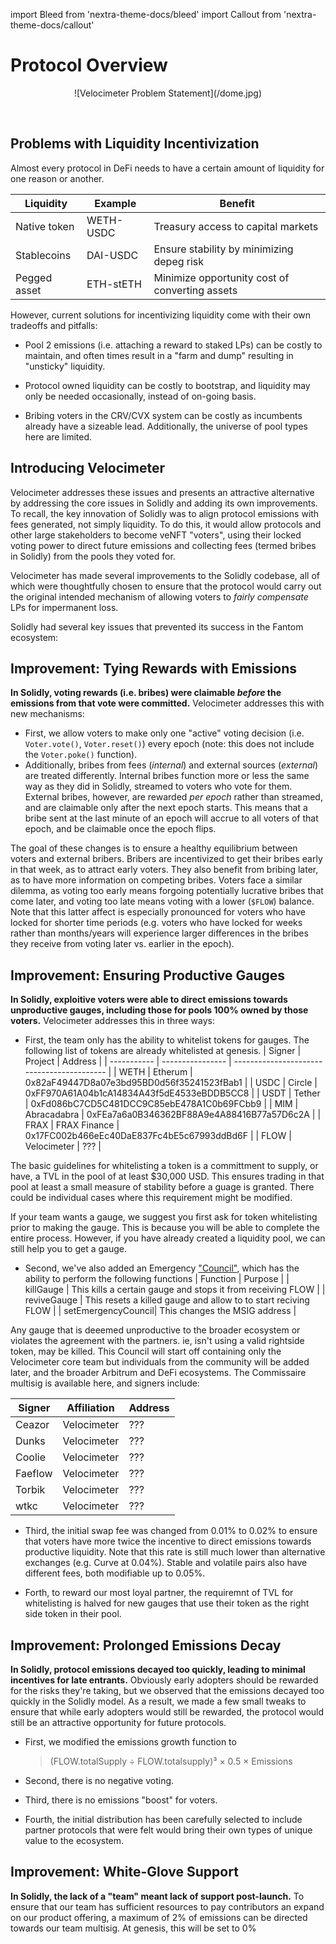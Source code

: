 import Bleed from 'nextra-theme-docs/bleed'
import Callout from 'nextra-theme-docs/callout'
# Protocol Overview

<Bleed>
<div align="center">
![Velocimeter Problem Statement](/dome.jpg)
</div>

</Bleed>


&nbsp;



## Problems with Liquidity Incentivization

Almost every protocol in DeFi needs to have a certain amount of liquidity for one reason or another.

| Liquidity    | Example   | Benefit                                        |
| ------------ | --------- | ---------------------------------------------- |
| Native token | WETH-USDC | Treasury access to capital markets             |
| Stablecoins  | DAI-USDC  | Ensure stability by minimizing depeg risk      |
| Pegged asset | ETH-stETH | Minimize opportunity cost of converting assets |

However, current solutions for incentivizing liquidity come with their own tradeoffs and pitfalls:

- Pool 2 emissions (i.e. attaching a reward to staked LPs) can be costly to maintain, and often times result in a "farm and dump" resulting in "unsticky" liquidity.

- Protocol owned liquidity can be costly to bootstrap, and liquidity may only be needed occasionally, instead of on-going basis.

- Bribing voters in the CRV/CVX system can be costly as incumbents already have a sizeable lead. Additionally, the universe of pool types here are limited.

## Introducing Velocimeter

Velocimeter addresses these issues and presents an attractive alternative by addressing the core issues in Solidly and adding its own improvements. To recall, the key innovation of Solidly was to align protocol emissions with fees generated, not simply liquidity. To do this, it would allow protocols and other large stakeholders to become veNFT "voters", using their locked voting power to direct future emissions and collecting fees (termed bribes in Solidly) from the pools they voted for.

Velocimeter has made several improvements to the Solidly codebase, all of which were thoughtfully chosen to ensure that the protocol would carry out the original intended mechanism of allowing voters to _fairly compensate_ LPs for impermanent loss.

Solidly had several key issues that prevented its success in the Fantom ecosystem:

## Improvement: Tying Rewards with Emissions

**In Solidly, voting rewards (i.e. bribes) were claimable _before_ the emissions from that vote were committed.** Velocimeter addresses this with new mechanisms:

- First, we allow voters to make only one "active" voting decision (i.e. `Voter.vote()`, `Voter.reset()`) every epoch (note: this does not include the `Voter.poke()` function).
- Additionally, bribes from fees (_internal_) and external sources (_external_) are treated differently.
  Internal bribes function more or less the same way as they did in Solidly, streamed to voters who vote for them.
  External bribes, however, are rewarded _per epoch_ rather than streamed, and are claimable only after the next epoch starts.
  This means that a bribe sent at the last minute of an epoch will accrue to all voters of that epoch, and be claimable once the epoch flips.

The goal of these changes is to ensure a healthy equilibrium between voters and external bribers. Bribers are incentivized to get their bribes early in that week, as to attract early voters. They also benefit from bribing later, as to have more information on competing bribes. Voters face a similar dilemma, as voting too early means forgoing potentially lucrative bribes that come later, and voting too late means voting with a lower (`$FLOW`) balance. Note that this latter affect is especially pronounced for voters who have locked for shorter time periods (e.g. voters who have locked for weeks rather than months/years will experience larger differences in the bribes they receive from voting later vs. earlier in the epoch).

## Improvement: Ensuring Productive Gauges

**In Solidly, exploitive voters were able to direct emissions towards unproductive gauges, including those for pools 100% owned by those voters.** Velocimeter addresses this in three ways:

- First, the team only has the ability to whitelist tokens for gauges. The following list of tokens are already whitelisted at genesis.
| Signer      | Project          | Address                                    |
| ----------- | ---------------- | ------------------------------------------ |
| WETH        | Etherum          | 0x82aF49447D8a07e3bd95BD0d56f35241523fBab1 |
| USDC        | Circle           | 0xFF970A61A04b1cA14834A43f5dE4533eBDDB5CC8 |
| USDT        | Tether           | 0xFd086bC7CD5C481DCC9C85ebE478A1C0b69FCbb9 |
| MIM         | Abracadabra      | 0xFEa7a6a0B346362BF88A9e4A88416B77a57D6c2A |
| FRAX        | FRAX Finance     | 0x17FC002b466eEc40DaE837Fc4bE5c67993ddBd6F |
| FLOW        | Velocimeter      | ??? |

The basic guidelines for whitelisting a token is a committment to supply, or have, a TVL in the pool of at least $30,000 USD. This ensures trading in that pool at least a small measure of stability before a guage is granted. There could be individual cases where this requirement might be modified.

<Callout>If your team wants a gauge, we suggest you first ask for token whitelisting prior to making the gauge. This is because you will be able to complete the entire process. However, if you have already created a liquidity pool, we can still help you to get a gauge.</Callout> 

- Second, we've also added an Emergency ["Council"](), which has the ability to perform the following functions 
| Function           | Purpose                                                        |
| killGauge          | This kills a certain gauge and stops it from receiving FLOW    |
| reviveGauge        | This resets a killed gauge and allow to to start reciving FLOW |
| setEmergencyCouncil| This changes the MSIG address                                  |

Any gauge that is deeemed unproductive to the broader ecosystem or violates the agreement with the partners. ie, isn't using a valid rightside token, may be killed. This Council will start off containing only the Velocimeter core team but individuals from the community will be added later, and the broader Arbitrum and DeFi ecosystems. The Commissaire multisig is available here, and signers include:

| Signer      | Affiliation      | Address                                    |
| ----------- | ---------------- | ------------------------------------------ |
| Ceazor      | Velocimeter      | ??? |
| Dunks       | Velocimeter      | ??? |
| Coolie      | Velocimeter      | ??? |
| Faeflow     | Velocimeter      | ??? |
| Torbik      | Velocimeter      | ??? |
| wtkc        | Velocimeter      | ??? |

- Third, the initial swap fee was changed from 0.01% to 0.02% to ensure that voters have more twice the incentive to direct emissions towards productive liquidity. Note that this rate is still much lower than alternative exchanges (e.g. Curve at 0.04%). Stable and volatile pairs also have different fees, both modifiable up to 0.05%.

- Forth, to reward our most loyal partner, the requiremnt of TVL for whitelisting is halved for new gauges that use their token as the right side token in their pool. 

## Improvement: Prolonged Emissions Decay

**In Solidly, protocol emissions decayed too quickly, leading to minimal incentives for late entrants.** Obviously early adopters should be rewarded for the risks they're taking, but we observed that the emissions decayed too quickly in the Solidly model. As a result, we made a few small tweaks to ensure that while early adopters would still be rewarded, the protocol would still be an attractive opportunity for future protocols.

- First, we modified the emissions growth function to

    > (FLOW.totalSupply ÷ FLOW.totalsupply)³ × 0.5 × Emissions

- Second, there is no negative voting.
- Third, there is no emissions "boost" for voters.
- Fourth, the initial distribution has been carefully selected to include partner protocols that were felt would bring their own types of unique value to the ecosystem.

## Improvement: White-Glove Support

**In Solidly, the lack of a "team" meant lack of support post-launch.**
To ensure that our team has sufficient resources to pay contributors an expand on our product offering, a maximum of 2% of emissions can be directed towards our team multisig. At genesis, this will be set to 0%
